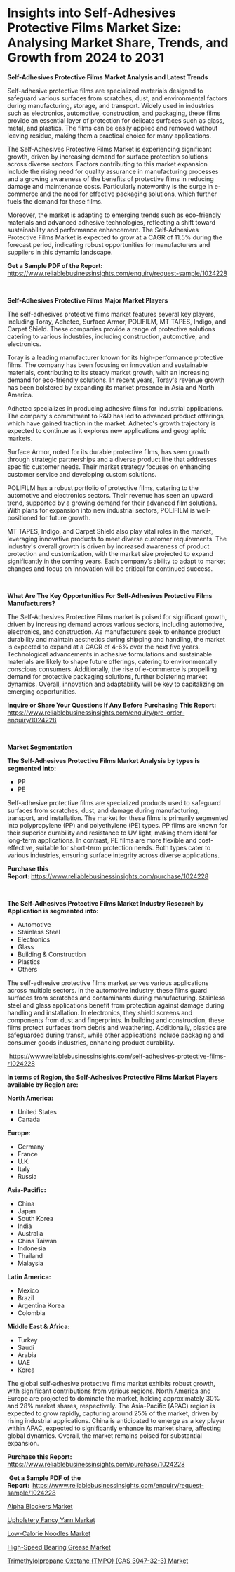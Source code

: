 <p><h1>Insights into Self-Adhesives Protective Films Market Size: Analysing Market Share, Trends, and Growth from 2024 to 2031</h1></p><p><strong>Self-Adhesives Protective Films Market Analysis and Latest Trends</strong></p>
<p><p>Self-adhesive protective films are specialized materials designed to safeguard various surfaces from scratches, dust, and environmental factors during manufacturing, storage, and transport. Widely used in industries such as electronics, automotive, construction, and packaging, these films provide an essential layer of protection for delicate surfaces such as glass, metal, and plastics. The films can be easily applied and removed without leaving residue, making them a practical choice for many applications.</p><p>The Self-Adhesives Protective Films Market is experiencing significant growth, driven by increasing demand for surface protection solutions across diverse sectors. Factors contributing to this market expansion include the rising need for quality assurance in manufacturing processes and a growing awareness of the benefits of protective films in reducing damage and maintenance costs. Particularly noteworthy is the surge in e-commerce and the need for effective packaging solutions, which further fuels the demand for these films.</p><p>Moreover, the market is adapting to emerging trends such as eco-friendly materials and advanced adhesive technologies, reflecting a shift toward sustainability and performance enhancement. The Self-Adhesives Protective Films Market is expected to grow at a CAGR of 11.5% during the forecast period, indicating robust opportunities for manufacturers and suppliers in this dynamic landscape.</p></p>
<p><strong>Get a Sample PDF of the Report:&nbsp;</strong> <a href="https://www.reliablebusinessinsights.com/enquiry/request-sample/1024228">https://www.reliablebusinessinsights.com/enquiry/request-sample/1024228</a></p>
<p>&nbsp;</p>
<p><strong>Self-Adhesives Protective Films Major Market Players</strong></p>
<p><p>The self-adhesives protective films market features several key players, including Toray, Adhetec, Surface Armor, POLIFILM, MT TAPES, Indigo, and Carpet Shield. These companies provide a range of protective solutions catering to various industries, including construction, automotive, and electronics.</p><p>Toray is a leading manufacturer known for its high-performance protective films. The company has been focusing on innovation and sustainable materials, contributing to its steady market growth, with an increasing demand for eco-friendly solutions. In recent years, Toray's revenue growth has been bolstered by expanding its market presence in Asia and North America.</p><p>Adhetec specializes in producing adhesive films for industrial applications. The company's commitment to R&D has led to advanced product offerings, which have gained traction in the market. Adhetec's growth trajectory is expected to continue as it explores new applications and geographic markets.</p><p>Surface Armor, noted for its durable protective films, has seen growth through strategic partnerships and a diverse product line that addresses specific customer needs. Their market strategy focuses on enhancing customer service and developing custom solutions.</p><p>POLIFILM has a robust portfolio of protective films, catering to the automotive and electronics sectors. Their revenue has seen an upward trend, supported by a growing demand for their advanced film solutions. With plans for expansion into new industrial sectors, POLIFILM is well-positioned for future growth.</p><p>MT TAPES, Indigo, and Carpet Shield also play vital roles in the market, leveraging innovative products to meet diverse customer requirements. The industry's overall growth is driven by increased awareness of product protection and customization, with the market size projected to expand significantly in the coming years. Each company’s ability to adapt to market changes and focus on innovation will be critical for continued success.</p></p>
<p>&nbsp;</p>
<p><strong>What Are The Key Opportunities For Self-Adhesives Protective Films Manufacturers?</strong></p>
<p><p>The Self-Adhesives Protective Films market is poised for significant growth, driven by increasing demand across various sectors, including automotive, electronics, and construction. As manufacturers seek to enhance product durability and maintain aesthetics during shipping and handling, the market is expected to expand at a CAGR of 4-6% over the next five years. Technological advancements in adhesive formulations and sustainable materials are likely to shape future offerings, catering to environmentally conscious consumers. Additionally, the rise of e-commerce is propelling demand for protective packaging solutions, further bolstering market dynamics. Overall, innovation and adaptability will be key to capitalizing on emerging opportunities.</p></p>
<p><strong>Inquire or Share Your Questions If Any Before Purchasing This Report:</strong> <a href="https://www.reliablebusinessinsights.com/enquiry/pre-order-enquiry/1024228">https://www.reliablebusinessinsights.com/enquiry/pre-order-enquiry/1024228</a></p>
<p>&nbsp;</p>
<p><strong>Market Segmentation</strong></p>
<p><strong>The Self-Adhesives Protective Films Market Analysis by types is segmented into:</strong></p>
<p><ul><li>PP</li><li>PE</li></ul></p>
<p><p>Self-adhesive protective films are specialized products used to safeguard surfaces from scratches, dust, and damage during manufacturing, transport, and installation. The market for these films is primarily segmented into polypropylene (PP) and polyethylene (PE) types. PP films are known for their superior durability and resistance to UV light, making them ideal for long-term applications. In contrast, PE films are more flexible and cost-effective, suitable for short-term protection needs. Both types cater to various industries, ensuring surface integrity across diverse applications.</p></p>
<p><strong>Purchase this Report:&nbsp;</strong><a href="https://www.reliablebusinessinsights.com/purchase/1024228">https://www.reliablebusinessinsights.com/purchase/1024228</a></p>
<p>&nbsp;</p>
<p><strong>The Self-Adhesives Protective Films Market Industry Research by Application is segmented into:</strong></p>
<p><ul><li>Automotive</li><li>Stainless Steel</li><li>Electronics</li><li>Glass</li><li>Building & Construction</li><li>Plastics</li><li>Others</li></ul></p>
<p><p>The self-adhesive protective films market serves various applications across multiple sectors. In the automotive industry, these films guard surfaces from scratches and contaminants during manufacturing. Stainless steel and glass applications benefit from protection against damage during handling and installation. In electronics, they shield screens and components from dust and fingerprints. In building and construction, these films protect surfaces from debris and weathering. Additionally, plastics are safeguarded during transit, while other applications include packaging and consumer goods industries, enhancing product durability.</p></p>
<p><a href="https://www.reliablebusinessinsights.com/self-adhesives-protective-films-r1024228">&nbsp;https://www.reliablebusinessinsights.com/self-adhesives-protective-films-r1024228</a></p>
<p><strong>In terms of Region, the Self-Adhesives Protective Films Market Players available by Region are:</strong></p>
<p>
    <p> <strong> North America: </strong>
        <ul>
            <li>United States</li>
            <li>Canada</li>
        </ul>
        </p> 
    <p> <strong> Europe: </strong>
        <ul>
            <li>Germany</li>
            <li>France</li>
            <li>U.K.</li>
            <li>Italy</li>
            <li>Russia</li>
        </ul>
        </p> 
    <p> <strong> Asia-Pacific: </strong>
        <ul>
            <li>China</li>
            <li>Japan</li>
            <li>South Korea</li>
            <li>India</li>
            <li>Australia</li>
            <li>China Taiwan</li>
            <li>Indonesia</li>
            <li>Thailand</li>
            <li>Malaysia</li>
        </ul>
        </p> 
    <p> <strong> Latin America: </strong>
        <ul>
            <li>Mexico</li>
            <li>Brazil</li>
            <li>Argentina Korea</li>
            <li>Colombia</li>
        </ul>
        </p> 
    <p> <strong> Middle East & Africa: </strong>
        <ul>
            <li>Turkey</li>
            <li>Saudi</li>
            <li>Arabia</li>
            <li>UAE</li>
            <li>Korea</li>
        </ul>
    </p>
    </p>
<p><p>The global self-adhesive protective films market exhibits robust growth, with significant contributions from various regions. North America and Europe are projected to dominate the market, holding approximately 30% and 28% market shares, respectively. The Asia-Pacific (APAC) region is expected to grow rapidly, capturing around 25% of the market, driven by rising industrial applications. China is anticipated to emerge as a key player within APAC, expected to significantly enhance its market share, affecting global dynamics. Overall, the market remains poised for substantial expansion.</p></p>
<p><strong>Purchase this Report: </strong><a href="https://www.reliablebusinessinsights.com/purchase/1024228">https://www.reliablebusinessinsights.com/purchase/1024228</a></p>
<p>&nbsp;<strong>Get a Sample PDF of the Report:&nbsp;&nbsp;</strong><a href="https://www.reliablebusinessinsights.com/enquiry/request-sample/1024228">https://www.reliablebusinessinsights.com/enquiry/request-sample/1024228</a></p>
<p><strong></strong></p>
<p><p><a href="https://www.linkedin.com/pulse/market-leaders-laggards-global-alpha-blockers-trends-forecast-wdlwc?trackingId=dyb87g2aQYCw2bBAhxb2uQ%3D%3D">Alpha Blockers Market</a></p><p><a href="https://github.com/MegiBogdani1953/Market-Research-Report-List-1/blob/main/upholstery-fancy-yarn-market.md">Upholstery Fancy Yarn Market</a></p><p><a href="https://github.com/MonroeBullock54/Market-Research-Report-List-1/blob/main/low-calorie-noodles-market.md">Low-Calorie Noodles Market</a></p><p><a href="https://issuu.com/reportprime-2/docs/high-speed-bearing-grease-market-si_d5a6c65a869616">High-Speed Bearing Grease Market</a></p><p><a href="https://issuu.com/reportprime-2/docs/trimethylolpropane-oxetane-tmpo-cas_47bd992531186c">Trimethylolpropane Oxetane (TMPO) (CAS 3047-32-3) Market</a></p></p>